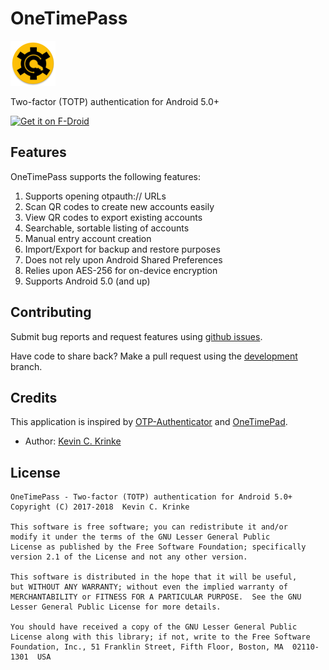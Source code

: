 # OneTimePass

![OneTimePass logo](./app/src/main/res/mipmap-hdpi/ic_logo_round.png "OneTimePass logo")

Two-factor (TOTP) authentication for Android 5.0+

<a href="https://f-droid.org/packages/com.github.onetimepass/" target="_blank">
<img src="https://f-droid.org/badge/get-it-on.png" alt="Get it on F-Droid" height="70"/></a>

## Features

OneTimePass supports the following features:

1. Supports opening otpauth:// URLs
1. Scan QR codes to create new accounts easily
1. View QR codes to export existing accounts
1. Searchable, sortable listing of accounts
1. Manual entry account creation
1. Import/Export for backup and restore purposes
1. Does not rely upon Android Shared Preferences
1. Relies upon AES-256 for on-device encryption
1. Supports Android 5.0 (and up)

## Contributing

Submit bug reports and request features using [github issues](https://github.com/OneTimePass/OneTimePass/issues).

Have code to share back? Make a pull request using the [development](https://github.com/OneTimePass/OneTimePass/tree/development) branch.

## Credits

This application is inspired by [OTP-Authenticator](https://github.com/0xbb/otp-authenticator) and [OneTimePad](https://github.com/kckrinke/onetimepad).

* Author: [Kevin C. Krinke](https://github.com/kckrinke)

## License
```
OneTimePass - Two-factor (TOTP) authentication for Android 5.0+
Copyright (C) 2017-2018  Kevin C. Krinke

This software is free software; you can redistribute it and/or
modify it under the terms of the GNU Lesser General Public
License as published by the Free Software Foundation; specifically
version 2.1 of the License and not any other version.

This software is distributed in the hope that it will be useful,
but WITHOUT ANY WARRANTY; without even the implied warranty of
MERCHANTABILITY or FITNESS FOR A PARTICULAR PURPOSE.  See the GNU
Lesser General Public License for more details.

You should have received a copy of the GNU Lesser General Public
License along with this library; if not, write to the Free Software
Foundation, Inc., 51 Franklin Street, Fifth Floor, Boston, MA  02110-1301  USA
```
